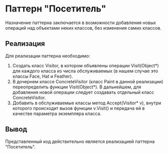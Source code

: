 ﻿Паттерн "Посетитель"
=========

Назначение паттерна заключается в возможности добавления новых операций над объектами неких классов, без изменения самих классов.

Реализация
----------

Для реализации паттерна необходимо:
1. Создать класс Visitor, в котором объявлены операции Visit(Object*) для каждого класса из числа обслуживаемых (в нашем случае это классы Face, Hat и Feather).
2. В дочернем классе ConcreteVisitor (класс Paint в данной реализации) переопределить функции Visit(Object*). В дальнейшем, для добавления новой операции следует создавать отдельный класс ConcreteVisitor.  
3. Добавить в обслуживаемые классы метод Accept(Visitor* v), внутри которого происходит вызов функции v.Visit() и передача ей в качестве параметра экземпляра класса.

Вывод
----------

Представленный код действительно является реализацией паттерна "Посетитель".